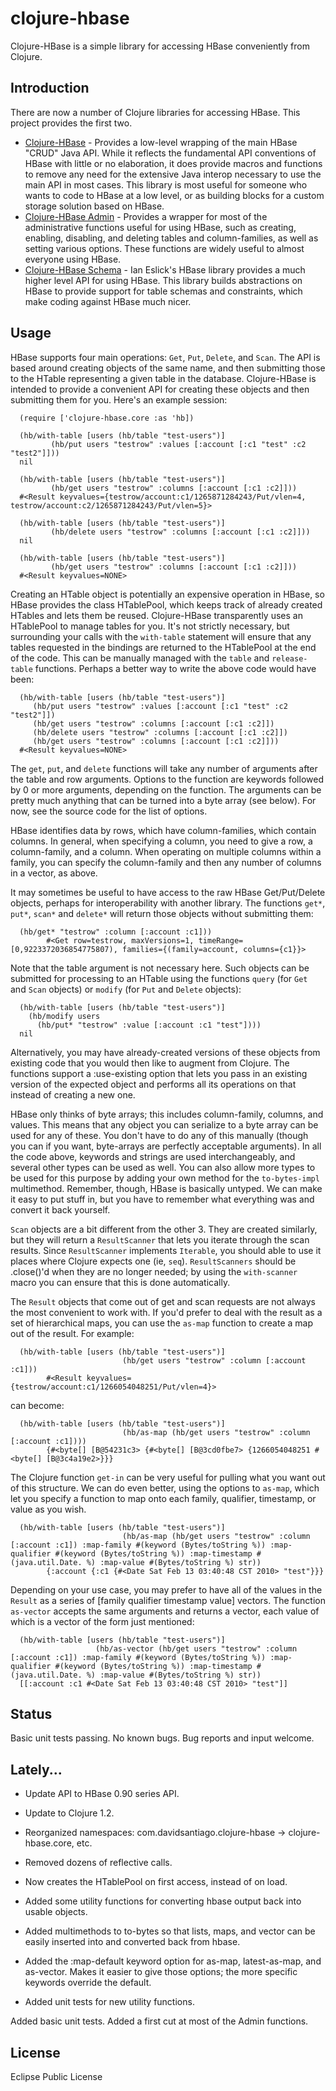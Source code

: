 # clojure-hbase

Clojure-HBase is a simple library for accessing HBase conveniently from Clojure. 

## Introduction

There are now a number of Clojure libraries for accessing HBase. This project
provides the first two.

* [Clojure-HBase](http://github.com/davidsantiago/clojure-hbase) - Provides a 
low-level wrapping of the main HBase "CRUD" Java API. While it
reflects the fundamental API conventions of HBase with little or no elaboration,
it does provide macros and functions to remove any need for the extensive Java 
interop necessary to use the main API in most cases. This library is most useful
for someone who wants to code to HBase at a low level, or as building blocks for
a custom storage solution based on HBase.
* [Clojure-HBase Admin](http://github.com/davidsantiago/clojure-hbase) - Provides
a wrapper for most of the administrative functions useful for using HBase, such as
creating, enabling, disabling, and deleting tables and column-families, as well
as setting various options. These functions are widely useful to almost everyone
using HBase.
* [Clojure-HBase Schema](http://github.com/eslick/clojure-hbase) - Ian Eslick's
HBase library provides a much higher level API for using HBase. This library
builds abstractions on HBase to provide support for table schemas and constraints, 
which make coding against HBase much nicer. 

## Usage

HBase supports four main operations: `Get`, `Put`, `Delete`, and `Scan`. The API is 
based around creating objects of the same name, and then submitting those to 
the HTable representing a given table in the database. Clojure-HBase is 
intended to provide a convenient API for creating these objects and then 
submitting them for you. Here's an example session: 

      (require ['clojure-hbase.core :as 'hb])
 
      (hb/with-table [users (hb/table "test-users")]
		     (hb/put users "testrow" :values [:account [:c1 "test" :c2 "test2"]]))
      nil

      (hb/with-table [users (hb/table "test-users")]
		     (hb/get users "testrow" :columns [:account [:c1 :c2]]))
      #<Result keyvalues={testrow/account:c1/1265871284243/Put/vlen=4, testrow/account:c2/1265871284243/Put/vlen=5}>

      (hb/with-table [users (hb/table "test-users")]
		     (hb/delete users "testrow" :columns [:account [:c1 :c2]]))
      nil

      (hb/with-table [users (hb/table "test-users")]
		     (hb/get users "testrow" :columns [:account [:c1 :c2]]))
      #<Result keyvalues=NONE>

Creating an HTable object is potentially an expensive operation in HBase, 
so HBase provides the class HTablePool, which keeps track of already created
HTables and lets them be reused. Clojure-HBase transparently uses an 
HTablePool to manage tables for you. It's not strictly necessary, but 
surrounding your calls with the `with-table` statement will ensure that any 
tables requested in the bindings are returned to the HTablePool at the end of
the code. This can be manually managed with the `table` and `release-table`
functions. Perhaps a better way to write the above code would have been:

      (hb/with-table [users (hb/table "test-users")]
         (hb/put users "testrow" :values [:account [:c1 "test" :c2 "test2"]])
         (hb/get users "testrow" :columns [:account [:c1 :c2]])
         (hb/delete users "testrow" :columns [:account [:c1 :c2]])
         (hb/get users "testrow" :columns [:account [:c1 :c2]]))
      #<Result keyvalues=NONE>

The `get`, `put`, and `delete` functions will take any number of arguments after
the table and row arguments. Options to the function are keywords followed by
0 or more arguments, depending on the function. The arguments can be pretty 
much anything that can be turned into a byte array (see below). For now, see 
the source code for the list of options.

HBase identifies data by rows, which have column-families, which contain 
columns. In general, when specifying a column, you need to give a row, a 
column-family, and a column. When operating on multiple columns within a
family, you can specify the column-family and then any number of columns 
in a vector, as above. 

It may sometimes be useful to have access to the raw HBase Get/Put/Delete
objects, perhaps for interoperability with another library. The functions
`get*`, `put*`, `scan*` and `delete*` will return those objects without submitting 
them:

      (hb/get* "testrow" :column [:account :c1]))
			#<Get row=testrow, maxVersions=1, timeRange=[0,9223372036854775807), families={(family=account, columns={c1}}>

Note that the table argument is not necessary here. Such objects can be 
submitted for processing to an HTable using the functions `query` (for `Get` and
`Scan` objects) or `modify` (for `Put` and `Delete` objects):

      (hb/with-table [users (hb/table "test-users")]
        (hb/modify users 
          (hb/put* "testrow" :value [:account :c1 "test"])))
      nil

Alternatively, you may have already-created versions of these objects from
existing code that you would then like to augment from Clojure. The functions
support a :use-existing option that lets you pass in an existing version of
the expected object and performs all its operations on that instead of 
creating a new one.

HBase only thinks of byte arrays; this includes column-family, columns, and
values. This means that any object you can serialize to a byte array can be
used for any of these. You don't have to do any of this manually (though you
can if you want, byte-arrays are perfectly acceptable arguments). In all the
code above, keywords and strings are used interchangeably, and several other
types can be used as well. You can also allow more types to be used for this 
purpose by adding your own method for the `to-bytes-impl` multimethod. Remember, 
though, HBase is basically untyped. We can make it easy to put stuff in, but
you have to remember what everything was and convert it back yourself.

`Scan` objects are a bit different from the other 3. They are created similarly,
but they will return a `ResultScanner` that lets you iterate through the scan
results. Since `ResultScanner` implements `Iterable`, you should able to use it
places where Clojure expects one (ie, `seq`). `ResultScanners` should be 
.close()'d when they are no longer needed; by using the `with-scanner` macro
you can ensure that this is done automatically.

The `Result` objects that come out of get and scan requests are not always the
most convenient to work with. If you'd prefer to deal with the result as a
set of hierarchical maps, you can use the `as-map` function to create a map out
of the result. For example: 

      (hb/with-table [users (hb/table "test-users")]
						     (hb/get users "testrow" :column [:account :c1]))
			#<Result keyvalues={testrow/account:c1/1266054048251/Put/vlen=4}>
			
can become:

      (hb/with-table [users (hb/table "test-users")]
						     (hb/as-map (hb/get users "testrow" :column [:account :c1])))
			{#<byte[] [B@54231c3> {#<byte[] [B@3cd0fbe7> {1266054048251 #<byte[] [B@3c4a19e2>}}}
			
The Clojure function `get-in` can be very useful for pulling what you want out
of this structure. We can do even better, using the options to `as-map`, which 
let you specify a function to map onto each family, qualifier, timestamp, or 
value as you wish.

      (hb/with-table [users (hb/table "test-users")]
						     (hb/as-map (hb/get users "testrow" :column [:account :c1]) :map-family #(keyword (Bytes/toString %)) :map-qualifier #(keyword (Bytes/toString %)) :map-timestamp #(java.util.Date. %) :map-value #(Bytes/toString %) str))
			{:account {:c1 {#<Date Sat Feb 13 03:40:48 CST 2010> "test"}}}

Depending on your use case, you may prefer to have all of the values in the 
`Result` as a series of [family qualifier timestamp value] vectors. The function
`as-vector` accepts the same arguments and returns a vector, each value of which
is a vector of the form just mentioned: 

      (hb/with-table [users (hb/table "test-users")]
			           (hb/as-vector (hb/get users "testrow" :column [:account :c1]) :map-family #(keyword (Bytes/toString %)) :map-qualifier #(keyword (Bytes/toString %)) :map-timestamp #(java.util.Date. %) :map-value #(Bytes/toString %) str))
      [[:account :c1 #<Date Sat Feb 13 03:40:48 CST 2010> "test"]]

## Status

Basic unit tests passing. No known bugs. Bug reports and input welcome.

## Lately...

- Update API to HBase 0.90 series API.
- Update to Clojure 1.2.
- Reorganized namespaces: com.davidsantiago.clojure-hbase -> clojure-hbase.core, etc.
- Removed dozens of reflective calls.
- Now creates the HTablePool on first access, instead of on load.

- Added some utility functions for converting hbase output back into usable objects.
- Added multimethods to to-bytes so that lists, maps, and vector can be easily inserted
  into and converted back from hbase.
- Added the :map-default keyword option for as-map, latest-as-map, and as-vector. Makes it
  easier to give those options; the more specific keywords override the default.
- Added unit tests for new utility functions.

Added basic unit tests.
Added a first cut at most of the Admin functions.

## License

Eclipse Public License